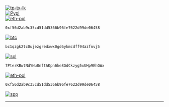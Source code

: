 <!---------------------START------------------------------>
[tp-tx-lk]: https://readme-typing-svg.demolab.com
[cff]: https://readme-typing-svg.herokuapp.com?font=Creepster&size=25&color=FFFFFF&center=false&lines=Buy+Me+Coffee!  
[spp]: https://paypal.me/caturmahdialfurqon
[spp-b]: https://img.shields.io/badge/I_APPRECIATE_YOUR-SUPPORT-000033.svg?&style=for-the-badge&logo=GitHub-Sponsors&logoColor=FF8C00
[pypl]: https://paypal.me/caturmahdialfurqon
[eth-pol]: https://raw.githubusercontent.com/cmalf/cmalf/refs/heads/main/QR-Code/eth-pol-address-qrcode.png
[btc]: https://raw.githubusercontent.com/cmalf/cmalf/refs/heads/main/QR-Code/btc-address-qrcode.png
[sol]: https://raw.githubusercontent.com/cmalf/cmalf/refs/heads/main/QR-Code/benice.sol-address-qrcode.png
[pypl-b]: https://img.shields.io/badge/Paypal-00457C.svg?&style=for-the-badge&logo=paypal&logoColor=white
[eth-b]: https://img.shields.io/badge/ETH-0xf56d2ab9c35cd51dd5366b96fe7622d99de06458-informational.svg?&style=for-the-badge&color=blue
[ethx]: https://img.shields.io/badge/Ethereum-0xf56d2ab9c35cd51dd5366b96fe7622d99de06458-blue?&style=for-the-badge&logo=Ethereum&logoColor=blue
[btc-b]: https://img.shields.io/badge/Bitcoin-bc1qzgk2tc0ujezgredxwx0gd6ykmcdff94azfnvj5-FF8C00.svg?&style=for-the-badge&logo=bitcoin&logoColor=FF8C00
[sol-b]: https://img.shields.io/badge/SOL-7PterKBwtNdYNu8nftAKpn6ke8GdCkzyg5xUHp9EhGWx-9B59B6.svg?&style=for-the-badge&logo=solana&logoColor=9B59B6
[pol-b]: https://img.shields.io/badge/POL-0xf56d2ab9c35cd51dd5366b96fe7622d99de06458-cyan.svg?&style=for-the-badge&logo=POLYGON&logoColor=cyan
<!-------------------------------------------------------->
[![tp-tx-lk][cff]][tp-tx-lk] <br>
[![Pypl][pypl-b]][pypl] <br> 
[![eth-pol][ethx]][eth-pol] <br> 
```bash
0xf56d2ab9c35cd51dd5366b96fe7622d99de06458
```
[![btc][btc-b]][btc] <br> 
```bash
bc1qzgk2tc0ujezgredxwx0gd6ykmcdff94azfnvj5
```
[![sol][sol-b]][sol] <br> 
```bash
7PterKBwtNdYNu8nftAKpn6ke8GdCkzyg5xUHp9EhGWx
```
[![eth-pol][pol-b]][eth-pol] <br> 
```bash
0xf56d2ab9c35cd51dd5366b96fe7622d99de06458
```
[![spp][spp-b]][spp] <hr>
<!-------------------------------------------------------->

<!------------------------END----------------------------->
